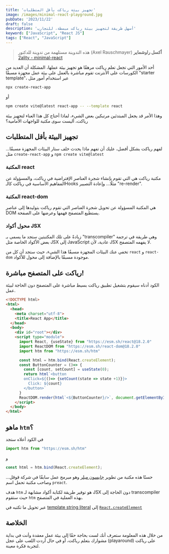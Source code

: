 ```yaml
---
title: 'تجهيز بيئة رياكت بأقل المتطلبات'
image: /images/minimal-react-playground.jpg
pubDate: '2023/11/22'
draft: false
description: 'أسهل طريقة لتجهيز بيئة رياكت مبسطة، للتجارب'
keyword: ["JavaScript", "React JS"]
tags: ["React", "JavaScript"]
---
```

> هذه التدوينة مستلهمة من تدوينة للدكتور (Axel Rauschmayer) **أكسل راوشماير** 
 [2ality - minimal-react](https://2ality.com/2020/08/minimal-react.html)

أحد الأمور التي تجعل تعلم رياكت مرهقًا هو تجهيز بيئة عملها، المشكلة أن العديد من الكورسات على الأنترنت تقوم مباشرة بالعمل على بيئة عمل مجهزة مسبقًا 
"starter template"، عبر استخدام أمور مثل 
```sh
npx create-react-app
```
أو 

```sh
npm create vite@latest react-app -- --template react
```

وهذا الأمر قد يجعل المبتدئين مرتبكين بعض الشيء، لماذا أحتاج كل هذا العناء
لتجهيز بيئة رياكت، أليست سوى مكتبة للواجهات الأمامية؟

## تجهيز البيئة بأقل المتطلبات
لفهم رياكت بشكل أفضل، عليك أن تفهم ماذا يحدث خلف ستار البيئات المجهزة مسبقًا...
مثل `create-react-app` و `npm create vite@latest`
### المكتبة react
مكتبة رياكت هي التي تقوم بإنشاء
شجرة العناصر الإفتراضية في رياكت، والمسؤولة عن المفاهيم الأساسية في رياكت كالـHooks مثلًا... 
وإعادة التصيير "re-render".

### المكتبة react-dom
هي المكتبة المسؤولة عن تحويل شجرة العناصر التي تقوم رياكت بتوليدها إلى
عناصر DOM يستطيع المتصفح فهمها وعرضها على الصفحة.

### محول أكواد JSX

زيادةً على تلك المكتبتين ستجد ما يسمى بـ "transcompiler" وهي طريقة في ترجمة بعض الأكواد الخاصة مثل JSX إلى JavaScript عادية، لأن JSX لا يفهمه المتصفح.


تخفي عنك البيئات المجهزة مسبقًا هذا الشيء، حيث ستجد أن
كل من `react` و `react-dom` موجودة مسبقًا بالإضافة إلى محول للأكواد.
## رياكت على المتصفح مباشرة!
الكود أدناه سيقوم بتشغيل تطبيق رياكت بسيط مباشرة على المتصفح دون الحاجة لبيئة عمل.
```html
<!DOCTYPE html>
<html>
  <head>
    <meta charset="utf-8">
    <title>React App</title>
  </head>
  <body>
    <div id="root"></div>
    <script type="module">
      import React, {useState} from "https://esm.sh/react@18.2.0"
      import ReactDOM from "https://esm.sh/react-dom@18.2.0"
      import htm from "https://esm.sh/htm"

      const html = htm.bind(React.createElement);
      const ButtonCounter = ()=> {
        const [count, setCount] = useState(0);
        return html`<button 
        onClick=${()=> {setCount(state => state +1)}}>
          Click: ${count}
        </button>`
      }
      ReactDOM.render(html`<${ButtonCounter}/>`, document.getElementById("root"));
    </script>
  </body>
</html>
```
## ماهو `htm`؟
في الكود أعلاه ستجد 
```js
import htm from "https://esm.sh/htm"
```
و
```js
const html = htm.bind(React.createElement);
```

حسنًا هذه مكتبة من تطوير
[جايسون ميلر](https://github.com/developit)
وهو مبرمج عمل سابقًا في شركة قوقل... وصاحب مكتبة تحمل اسم `preact`.

هدف `htm` هو توفير طريقة لكتابة أكواد مشابهة لـ JSX دون الحاجة إلى transcompiler
حيث ستقوم `htm` بهذه العملية في المتصفح.

عبر تحويل ما تكتبه في 
[template string literal](https://developer.mozilla.org/en-US/docs/Web/JavaScript/Reference/Template_literals) 
إلى 
[`React.createElement`](https://legacy.reactjs.org/docs/react-without-jsx.html)

## الخلاصة 
من خلال هذه المعلومة ستعرف أنك لست بحاجة حقًا إلى بيئة عمل معقدة وأنت في بداية مشوارك بتعلم رياكت، أو في حال أردت اللعب على عجل (playaround) على رياكت لتجربة فكرة معينة.
